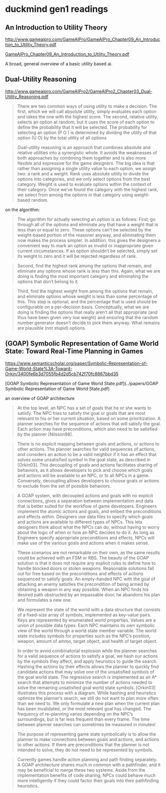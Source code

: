 # duckmind gen1 readings

## An Introduction to Utility Theory
http://www.gameaipro.com/GameAIPro/GameAIPro_Chapter09_An_Introduction_to_Utility_Theory.pdf

[GameAIPro_Chapter09_An_Introduction_to_Utility_Theory.pdf](../papers/GameAIPro_Chapter09_An_Introduction_to_Utility_Theory.pdf)

A broad, general overview of a basic utility based ai.

## Dual-Utility Reasoning
http://www.gameaipro.com/GameAIPro2/GameAIPro2_Chapter03_Dual-Utility_Reasoning.pdf

[](../papers/)

> There are two common ways of using utility to make a decision. The first, which we will call absolute utility, simply evaluates each option and takes the one with the highest score. The second, relative utility, selects an option at random, but it uses the score of each option to define the probability that it will be selected. The probability for selecting an option (P O ) is determined by dividing the utility of that option (U O) by the total utility of all options

> Dual-utility reasoning is an approach that combines absolute and relative utilities into a synergistic whole. It avoids the weaknesses of both approaches by combining them together and is also more flexible and expressive for the game designers. The big idea is that rather than assigning a single utility value to each option, we assign two: a rank and a weight. Rank uses absolute utility to divide the options into categories, and we only select options from the best category. Weight is used to evaluate options within the context of their category. Once we’ve found the category with the highest rank, we select from among the options in that category using weight-based random.

on the algorithm:

> The algorithm for actually selecting an option is as follows: First, go through all of the options and eliminate any that have a weight that is less than or equal to zero. These options can’t be selected by the weight-based portion of the reasoner anyway, and eliminating them now makes the process simpler. In addition, this gives the designers a convenient way to mark an option as invalid or inappropriate given current circumstances. If an option shouldn’t be selected, simply set its weight to zero and it will be rejected regardless of rank.

> Second, find the highest rank among the options that remain, and eliminate any options whose rank is less than this. Again, what we are doing is finding the most important category and eliminating the options that don’t belong to it.

> Third, find the highest weight from among the options that remain, and eliminate options whose weight is less than some percentage of this. This step is optional, and the percentage that is used should be configurable on a per-decision basis. Conceptually, what we are doing is finding the options that really aren’t all that appropriate (and thus have been given very low weight) and ensuring that the random number generator doesn’t decide to pick them anyway. What remains are plausible (not stupid) options.

## (GOAP) Symbolic Representation of Game World State: Toward Real-Time Planning in Games
https://www.semanticscholar.org/paper/Symbolic-Representation-of-Game-World-State%3A-Toward-Orkin/3400fe6b3d7055fb4d2d5cb742f70fc8667bbd35


[GOAP Symbolic Representation of Game World State.pdf](../papers/GOAP Symbolic Representation of Game World State.pdf)

an overview of GOAP architecture

> At the top level, an NPC has a set of goals that he or she wants to satisfy. The NPC tries to satisfy the goal or goals that are most relevant to his or her current situation, based on some prioritization. A planner searches for the sequence of actions that will satisfy the goal. Each action may have preconditions, which also need to be satisfied by the planner [Nilsson98].

> There is no explicit mapping between goals and actions, or actions to other actions. The planner searches for valid sequences of actions, and considers an action to be a valid neighbor if it has an effect that solves some unsatisfied symbol in the goal state, as described in [Orkin03]. This decoupling of goals and actions facilitates sharing of behaviors, as it allows developers to pick and choose which goals and actions will be available to an NPC, or to all NPCs in a game. Conversely, decoupling allows developers to choose goals or actions to exclude from the set of possible behaviors.

> A GOAP system, with decoupled actions and goals with no explicit connections, gives a separation between implementation and data that is better suited for the workflow of game developers. Engineers implement the atomic actions and goals, and embed the preconditions and effects within. Designers use data files to specify which goals and actions are available to different types of NPCs. This lets designers think about what the NPCs can do, without having to worry about the logic of when or how an NPC decides to do it. As long as Engineers specify appropriate preconditions and effects, NPCs will make use of the various goals and actions when it makes sense.

> These scenarios are not remarkable on their own, as the same results could be achieved with an FSM or RBS. The beauty of the GOAP solution is that it does not require any explicit rules to define how to handle blocked doors or stolen weapons. Reasonable solutions fall out for free based on the preconditions and effects of actions sequenced to satisfy goals. An empty-handed NPC with the goal of attacking an enemy satisfies the precondition of being armed by obtaining a weapon in any way possible. When an NPC finds his desired path obstructed by an impassable door, he abandons his plan and formulates a new one.

> We represent the state of the world with a data structure that consists of a fixed-size array of symbols, implemented as key-value pairs. Keys are represented by enumerated world properties. Values are a union of possible data types. Each NPC maintains its own symbolic view of the world through a world state member variable. The world state includes symbols for properties such as the NPC’s position, weapon, amount of ammo, target object, and health of target object.

> In order to avoid combinatorial explosion while the planner searches for a valid sequence of actions to satisfy a goal, we hash our actions by the symbols they affect, and apply heuristics to guide the search. Hashing the actions by their effects allows the planner to quickly find candidate actions that may solve one of the unsatisfied symbols of the goal world state. The regressive search is implemented as an A* search that attempts to minimize the number of actions needed to solve the remaining unsatisfied goal world state symbols. [Orkin03] illustrates this process with a diagram. While hashing and heuristics optimize the planner’s search, we still do not want to plan more often than we need to. We only formulate a new plan when the current plan has been invalidated, or the most relevant goal has changed. The frequency of re-planning varies depending on the NPC’s surroundings, but is far less frequent than every frame. The time between planner searches can sometimes be measured in minutes!

> The purpose of representing game state symbolically is to allow the planner to make connections between goals and actions, and actions to other actions. If there are preconditions that the planner is not intended to solve, they do not need to be represented by symbols.

> Currently games handle action planning and path finding separately. A GOAP architecture shares much in common with a pathfinder, and it may be beneficial to merge these two systems. Aside from the implementation benefits of code sharing, NPCs could behave much more intelligently if they could factor their goals into their pathfinding heuristics.
